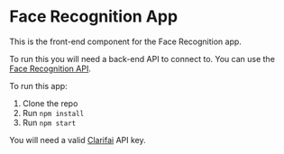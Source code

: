 # Face Recognition App

This is the front-end component for the Face Recognition app.

To run this you will need a back-end API to connect to.
You can use the [Face Recognition API](https://github.com/kennithnichol/face-recognition-api).

To run this app:
1. Clone the repo
2. Run `npm install`
3. Run `npm start`

You will need a valid [Clarifai](https://clarifai.com) API key.
